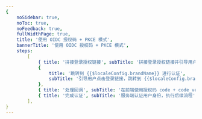 ```yaml
---
{
    noSidebar: true,
    noToc: true,
    noFeedback: true,
    fullWidthPage: true,
    title: '使用 OIDC 授权码 + PKCE 模式',
    bannerTitle: '使用 OIDC 授权码 + PKCE 模式',
    steps:
        [
            { title: '拼接登录授权链接', subTitle: '拼接登录授权链接并引导用户点击' },
            {
                title: '跳转到 {{$localeConfig.brandName}} 进行认证',
                subTitle: '引导用户点击登录链接，跳转到 {{$localeConfig.brandName}} 进行认证',
            },
            { title: '处理回调', subTitle: '在前端使用授权码 code + code_verifier 换取 AccessToken 和 IdToken 以及可选的 Refresh token' },
            { title: '完成认证', subTitle: '服务端认证用户身份，执行后续流程' },
        ],
}
---
```


<IntegrationDetail backLink="/guides/federation/oidc.html"/>
